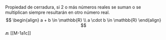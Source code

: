 Propiedad de cerradura, si 2 o más números reales se suman o se multiplican siempre resultarán en otro número real.
$$
 \begin{align}
a + b \in \mathbb{R} \\
a \cdot b \in \mathbb{R}
\end{align}
$$
🔙 [[M-1a1c]]
